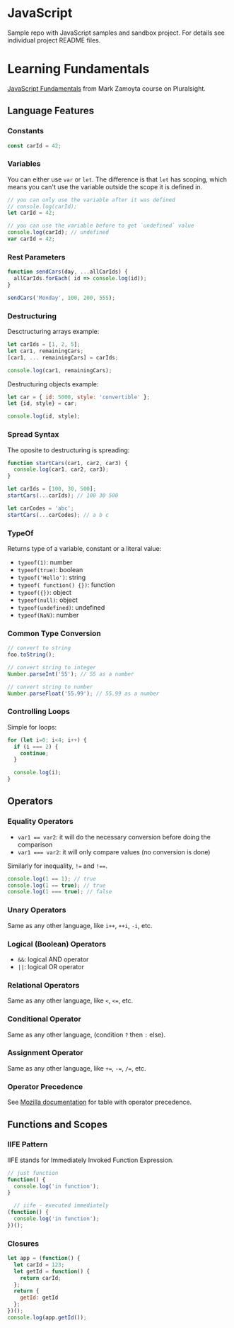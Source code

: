 # JavaScript
Sample repo with JavaScript samples and sandbox project. For details see individual project README files.

# Learning Fundamentals
[JavaScript Fundamentals](https://app.pluralsight.com/library/courses/javascript-fundamentals) from Mark Zamoyta course on Pluralsight.

## Language Features

### Constants
``` js
const carId = 42;
```

### Variables
You can either use `var` or `let`. The difference is that `let` has scoping, which means you can't use the variable outside the scope it is defined in.
``` js
// you can only use the variable after it was defined
// console.log(carId);
let carId = 42;

// you can use the variable before to get `undefined` value
console.log(carId); // undefined
var carId = 42; 
```

### Rest Parameters
``` js
function sendCars(day, ...allCarIds) {
  allCarIds.forEach( id => console.log(id));
}

sendCars('Monday', 100, 200, 555);
```

### Destructuring
Desctructuring arrays example:
``` js
let carIds = [1, 2, 5];
let car1, remainingCars;
[car1, ... remainingCars] = carIds;

console.log(car1, remainingCars);
```

Destructuring objects example:
``` js
let car = { id: 5000, style: 'convertible' };
let {id, style} = car;

console.log(id, style);
```

### Spread Syntax
The oposite to destructuring is spreading:

```js
function startCars(car1, car2, car3) {
  console.log(car1, car2, car3);
}

let carIds = [100, 30, 500];
startCars(...carIds); // 100 30 500

let carCodes = 'abc';
startCars(...carCodes); // a b c
```

### TypeOf
Returns type of a variable, constant or a literal value:
- `typeof(1)`: number
- `typeof(true)`: boolean
- `typeof('Hello')`: string
- `typeof( function() {})`: function
- `typeof({})`: object
- `typeof(null)`: object
- `typeof(undefined)`: undefined
- `typeof(NaN)`: number

### Common Type Conversion
```js
// convert to string
foo.toString();

// convert string to integer
Number.parseInt('55'); // 55 as a number

// convert string to number
Number.parseFloat('55.99'); // 55.99 as a number
```

### Controlling Loops
Simple for loops:
```js
for (let i=0; i<4; i++) {
  if (i === 2) {
    continue;
  }

  console.log(i);
}
```

## Operators
### Equality Operators
- `var1 == var2`: it will do the necessary conversion before doing the comparison
- `var1 === var2`: it will only compare values (no conversion is done)

Similarly for inequality, `!=` and `!==`.

```js
console.log(1 == 1); // true
console.log(1 == true); // true
console.log(1 === true); // false
```

### Unary Operators
Same as any other language, like `i++`, `++i`, `-i`, etc.

### Logical (Boolean) Operators
- `&&`: logical AND operator
- `||`: logical OR operator

### Relational Operators
Same as any other language, like `<`, `<=`, etc.

### Conditional Operator
Same as any other language, (condition `?` then `:` else).

### Assignment Operator
Same as any other language, like `+=`, `-=`, `/=`, etc.

### Operator Precedence
See [Mozilla documentation](https://developer.mozilla.org/en-US/docs/Web/JavaScript/Reference/Operators/Operator_precedence#table) for table with operator precedence.

## Functions and Scopes

### IIFE Pattern
IIFE stands for Immediately Invoked Function Expression.

```js
// just function
function() {
  console.log('in function');
}

  // iife - executed immediately
(function() {
  console.log('in function');
})();
```

### Closures
```js
let app = (function() {
  let carId = 123;
  let getId = function() {
    return carId;
  };
  return {
    getId: getId
  };
})();
console.log(app.getId());
```